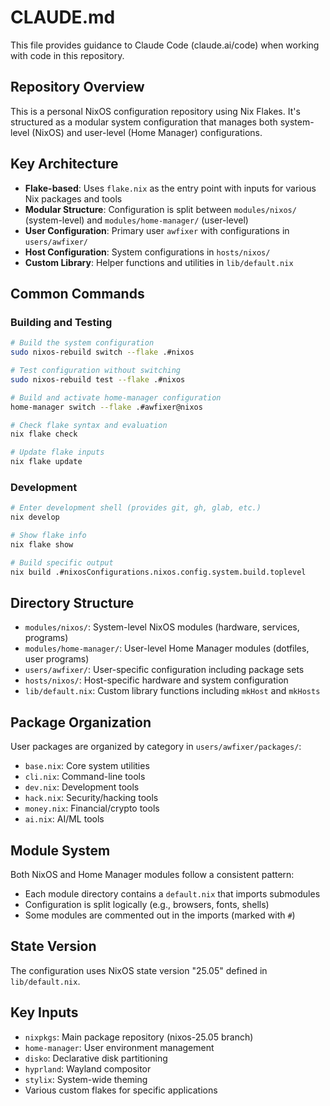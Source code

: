 # CLAUDE.md

This file provides guidance to Claude Code (claude.ai/code) when working with code in this repository.

## Repository Overview

This is a personal NixOS configuration repository using Nix Flakes. It's structured as a modular system configuration that manages both system-level (NixOS) and user-level (Home Manager) configurations.

## Key Architecture

- **Flake-based**: Uses `flake.nix` as the entry point with inputs for various Nix packages and tools
- **Modular Structure**: Configuration is split between `modules/nixos/` (system-level) and `modules/home-manager/` (user-level)
- **User Configuration**: Primary user `awfixer` with configurations in `users/awfixer/`
- **Host Configuration**: System configurations in `hosts/nixos/`
- **Custom Library**: Helper functions and utilities in `lib/default.nix`

## Common Commands

### Building and Testing
```bash
# Build the system configuration
sudo nixos-rebuild switch --flake .#nixos

# Test configuration without switching
sudo nixos-rebuild test --flake .#nixos

# Build and activate home-manager configuration  
home-manager switch --flake .#awfixer@nixos

# Check flake syntax and evaluation
nix flake check

# Update flake inputs
nix flake update
```

### Development
```bash
# Enter development shell (provides git, gh, glab, etc.)
nix develop

# Show flake info
nix flake show

# Build specific output
nix build .#nixosConfigurations.nixos.config.system.build.toplevel
```

## Directory Structure

- `modules/nixos/`: System-level NixOS modules (hardware, services, programs)
- `modules/home-manager/`: User-level Home Manager modules (dotfiles, user programs)
- `users/awfixer/`: User-specific configuration including package sets
- `hosts/nixos/`: Host-specific hardware and system configuration
- `lib/default.nix`: Custom library functions including `mkHost` and `mkHosts`

## Package Organization

User packages are organized by category in `users/awfixer/packages/`:
- `base.nix`: Core system utilities
- `cli.nix`: Command-line tools
- `dev.nix`: Development tools
- `hack.nix`: Security/hacking tools
- `money.nix`: Financial/crypto tools
- `ai.nix`: AI/ML tools

## Module System

Both NixOS and Home Manager modules follow a consistent pattern:
- Each module directory contains a `default.nix` that imports submodules
- Configuration is split logically (e.g., browsers, fonts, shells)
- Some modules are commented out in the imports (marked with `#`)

## State Version

The configuration uses NixOS state version "25.05" defined in `lib/default.nix`.

## Key Inputs

- `nixpkgs`: Main package repository (nixos-25.05 branch)
- `home-manager`: User environment management
- `disko`: Declarative disk partitioning
- `hyprland`: Wayland compositor
- `stylix`: System-wide theming
- Various custom flakes for specific applications